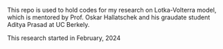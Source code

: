 This repo is used to hold codes for my research on Lotka-Volterra model, which is mentored by Prof. Oskar Hallatschek and his graudate student Aditya Prasad at UC Berkely.

This research started in February, 2024
